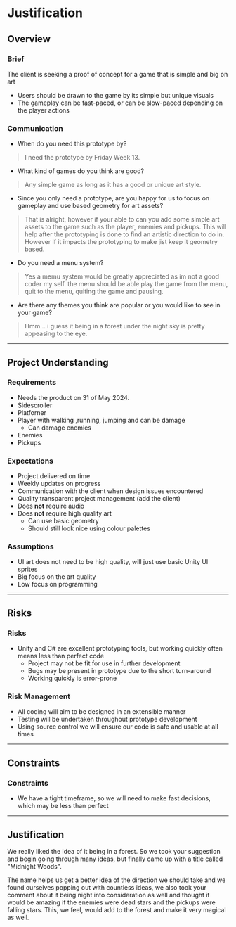 # Justification
[//]: # (This section is an example of justifying your design and development decisions.)

## Overview

### Brief
[//]: # (What was the client's brief?)
The client is seeking a proof of concept for a game that is simple and big on art
* Users should be drawn to the game by its simple but unique visuals
* The gameplay can be fast-paced, or can be slow-paced depending on the player actions

### Communication
* When do you need this prototype by?
> I need the prototype by Friday Week 13.

* What kind of games do you think are good?
> Any simple game as long as it has a good or unique art style.

* Since you only need a prototype, are you happy for us to focus on gameplay and use based geometry for art assets?
> That is alright, however if your able to can you add some simple art assets to the game such as the player, enemies and pickups. This will help after the prototyping is done to find an artistic direction to do in. However if it impacts the prototyping to make jist keep it geometry based.

* Do you need a menu system?
> Yes a memu system would be greatly appreciated as im not a good coder my self. the menu should be able play the game from the menu, quit to the menu, quiting the game and pausing. 

* Are there any themes you think are popular or you would like to see in your game?
> Hmm... i guess it being in a forest under the night sky is pretty appeasing to the eye.

---

## Project Understanding

### Requirements
[//]: # (What are the requirements of the finished project?)
* Needs the product on 31 of May 2024.
* Sidescroller
* Platforner
* Player with walking ,running, jumping and can be damage
     * Can damage enemies
* Enemies
* Pickups

### Expectations
[//]: # (What are the client's expectations?)
* Project delivered on time
* Weekly updates on progress
* Communication with the client when design issues encountered
* Quality transparent project management (add the client)
* Does **not** require audio
* Does **not** require high quality art
    * Can use basic geometry
    * Should still look nice using colour palettes

### Assumptions
[//]: # (What are you assuming based on client responses)
* UI art does not need to be high quality, will just use basic Unity UI sprites
* Big focus on the art quality
* Low focus on programming

---
## Risks

### Risks
[//]: # (What are the risks of this project)
* Unity and C# are excellent prototyping tools, but working quickly often means less than perfect code
    * Project may not be fit for use in further development
    * Bugs may be present in prototype due to the short turn-around
    * Working quickly is error-prone

### Risk Management
[//]: # (How are you managing the mentioned risks)
* All coding will aim to be designed in an extensible manner
* Testing will be undertaken throughout prototype development
* Using source control we will ensure our code is safe and usable at all times

---

## Constraints

### Constraints
[//]: # (What are the constraints of this project)
* We have a tight timeframe, so we will need to make fast decisions, which may be less than perfect

---

## Justification
We really liked the idea of it being in a forest. So we took your suggestion and begin going through many ideas, but finally came up with a title called "Midnight Woods".

The name helps us get a better idea of the direction we should take and we found ourselves popping out with countless ideas, we also took your comment about it being night into consideration as well and thought it would be amazing if the enemies were dead stars and the pickups were falling stars. This, we feel, would add to the forest and make it very magical as well.
